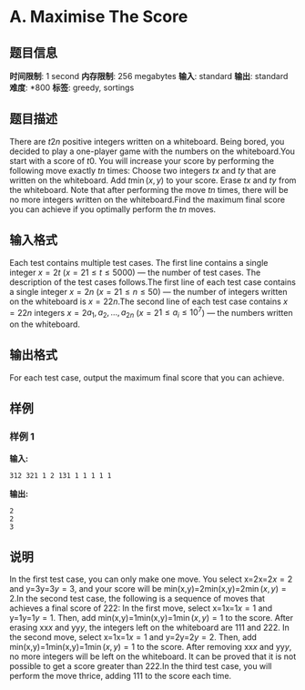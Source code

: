 # A. Maximise The Score

## 题目信息

**时间限制**: 1 second
**内存限制**: 256 megabytes
**输入**: standard
**输出**: standard
**难度**: *800
**标签**: greedy, sortings

## 题目描述

There are $t$$2n$ positive integers written on a whiteboard. Being bored, you decided to play a one-player game with the numbers on the whiteboard.You start with a score of $t$$0$. You will increase your score by performing the following move exactly $t$$n$ times: Choose two integers $t$$x$ and $t$$y$ that are written on the whiteboard. Add $t$$\min(x,y)$ to your score. Erase $t$$x$ and $t$$y$ from the whiteboard. Note that after performing the move $t$$n$ times, there will be no more integers written on the whiteboard.Find the maximum final score you can achieve if you optimally perform the $t$$n$ moves.

## 输入格式

Each test contains multiple test cases. The first line contains a single integer $x=2$$t$ ($x=2$$1 \leq t \leq 5000$) — the number of test cases. The description of the test cases follows.The first line of each test case contains a single integer $x=2$$n$ ($x=2$$1 \leq n \leq 50$) — the number of integers written on the whiteboard is $x=2$$2n$.The second line of each test case contains $x=2$$2n$ integers $x=2$$a_1,a_2,\ldots,a_{2n}$ ($x=2$$1 \leq a_i \leq 10^7$) — the numbers written on the whiteboard.

## 输出格式

For each test case, output the maximum final score that you can achieve.

## 样例

### 样例 1

**输入:**
```
312 321 1 2 131 1 1 1 1 1
```

**输出:**
```
2
2
3
```

## 说明

In the first test case, you can only make one move. You select x=2x=2$x=2$ and y=3y=3$y=3$, and your score will be min(x,y)=2min(x,y)=2$\min(x,y)=2$.In the second test case, the following is a sequence of moves that achieves a final score of 22$2$: In the first move, select x=1x=1$x=1$ and y=1y=1$y=1$. Then, add min(x,y)=1min(x,y)=1$\min(x,y)=1$ to the score. After erasing xx$x$ and yy$y$, the integers left on the whiteboard are 11$1$ and 22$2$. In the second move, select x=1x=1$x=1$ and y=2y=2$y=2$. Then, add min(x,y)=1min(x,y)=1$\min(x,y)=1$ to the score. After removing xx$x$ and yy$y$, no more integers will be left on the whiteboard. It can be proved that it is not possible to get a score greater than 22$2$.In the third test case, you will perform the move thrice, adding 11$1$ to the score each time.
